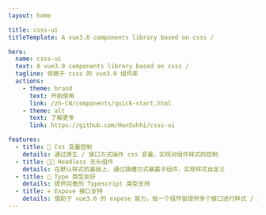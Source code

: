 ```yaml
---
layout: home

title: csss-ui
titleTemplate: A vue3.0 components library based on csss /

hero:
  name: csss-ui
  text: A vue3.0 components library based on csss /
  tagline: 依赖于 csss 的 vue3.0 组件库
  actions:
    - theme: brand
      text: 开始使用
      link: /zh-CN/components/quick-start.html
    - theme: alt
      text: 了解更多
      link: https://github.com/HanSuhhi/csss-ui

features:
  - title: 🔢 Css 变量控制
    details: 通过原生 / 接口方式操作 css 变量，实现对组件样式的控制
  - title: 😶‍🌫️ Headless 无头组件
    details: 在默认样式的基础上，通过插槽方式暴露子组件，实现样式自定义
  - title: 🍔 Type 类型友好
    details: 提供完善的 Typescript 类型支持
  - title: ✈️ Expose 接口支持
    details: 借助于 vue3.0 的 expose 能力，每一个组件皆提供多个接口进行样式 / 逻辑 / 状态修改
---
```

